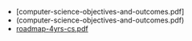 * [computer-science-objectives-and-outcomes.pdf]
* (computer-science-objectives-and-outcomes.pdf)
* [roadmap-4yrs-cs.pdf](roadmap-4yrs-cs.pdf)

